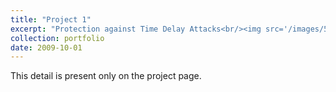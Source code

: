 ```yaml
---
title: "Project 1"
excerpt: "Protection against Time Delay Attacks<br/><img src='/images/500x300.png'>"
collection: portfolio
date: 2009-10-01
---
```


This detail is present only on the project page.
